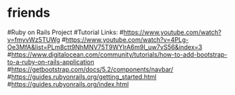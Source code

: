 # friends
#Ruby on Rails Project
#Tutorial Links:
#https://www.youtube.com/watch?v=fmyvWz5TUWg
#https://www.youtube.com/watch?v=4PLg-Oe3MfA&list=PLm8ctt9NhMNV75T9WYIrA6m9I_uw7vS56&index=3
#https://www.digitalocean.com/community/tutorials/how-to-add-bootstrap-to-a-ruby-on-rails-application
#https://getbootstrap.com/docs/5.2/components/navbar/
#https://guides.rubyonrails.org/getting_started.html
#https://guides.rubyonrails.org/index.html